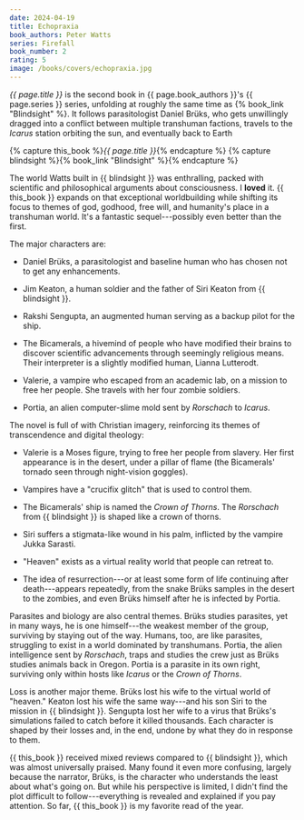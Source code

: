 ```yaml
---
date: 2024-04-19
title: Echopraxia
book_authors: Peter Watts
series: Firefall
book_number: 2
rating: 5
image: /books/covers/echopraxia.jpg
---
```


<cite class="book-title">{{ page.title }}</cite> is the second book in <span
class="author-name">{{ page.book_authors }}</span>'s <span
class="book-series">{{ page.series }}</span> series, unfolding at roughly the
same time as {% book_link "Blindsight" %}. It follows
parasitologist Daniel Brüks, who gets unwillingly dragged into a conflict
between multiple transhuman factions, travels to the _Icarus_ station orbiting
the sun, and eventually back to Earth

{% capture this_book %}<cite class="book-title">{{ page.title }}</cite>{% endcapture %}
{% capture blindsight %}{% book_link "Blindsight" %}{% endcapture %}

The world Watts built in {{ blindsight }} was enthralling, packed with
scientific and philosophical arguments about consciousness. I **loved** it. {{
this_book }} expands on that exceptional worldbuilding while shifting its
focus to themes of god, godhood, free will, and humanity's place in a
transhuman world. It's a fantastic sequel---possibly even better than the
first.

The major characters are:

- Daniel Brüks, a parasitologist and baseline human who has chosen not to get
  any enhancements.

- Jim Keaton, a human soldier and the father of Siri Keaton from {{ blindsight }}.

- Rakshi Sengupta, an augmented human serving as a backup pilot for the ship.

- The Bicamerals, a hivemind of people who have modified their brains to
  discover scientific advancements through seemingly religious means. Their
  interpreter is a slightly modified human, Lianna Lutterodt.

- Valerie, a vampire who escaped from an academic lab, on a mission to free
  her people. She travels with her four zombie soldiers.

- Portia, an alien computer-slime mold sent by _Rorschach_ to _Icarus_.

The novel is full of with Christian imagery, reinforcing its themes of
transcendence and digital theology:

- Valerie is a Moses figure, trying to free her people from slavery. Her first
  appearance is in the desert, under a pillar of flame (the Bicamerals'
  tornado seen through night-vision goggles).

- Vampires have a "crucifix glitch" that is used to control them.

- The Bicamerals' ship is named the _Crown of Thorns_. The _Rorschach_ from {{
  blindsight }} is shaped like a crown of thorns.

- Siri suffers a stigmata-like wound in his palm, inflicted by the vampire
  Jukka Sarasti.

- "Heaven" exists as a virtual reality world that people can retreat to.

- The idea of resurrection---or at least some form of life continuing after
  death---appears repeatedly, from the snake Brüks samples in the desert to the
  zombies, and even Brüks himself after he is infected by Portia.

Parasites and biology are also central themes. Brüks studies parasites, yet in
many ways, he is one himself---the weakest member of the group, surviving by
staying out of the way. Humans, too, are like parasites, struggling to exist
in a world dominated by transhumans. Portia, the alien intelligence sent by
_Rorschach_, traps and studies the crew just as Brüks studies animals back in
Oregon. Portia is a parasite in its own right, surviving only within hosts
like _Icarus_ or the _Crown of Thorns_.

Loss is another major theme. Brüks lost his wife to the virtual world of
"heaven." Keaton lost his wife the same way---and his son Siri to the mission
in {{ blindsight }}. Sengupta lost her wife to a virus that Brüks's
simulations failed to catch before it killed thousands. Each character is
shaped by their losses and, in the end, undone by what they do in response to
them.

{{ this_book }} received mixed reviews compared to {{ blindsight }}, which was
almost universally praised. Many found it even more confusing, largely because
the narrator, Brüks, is the character who understands the least about what's
going on. But while his perspective is limited, I didn't find the plot
difficult to follow---everything is revealed and explained if you pay
attention. So far, {{ this_book }} is my favorite read of the year.
